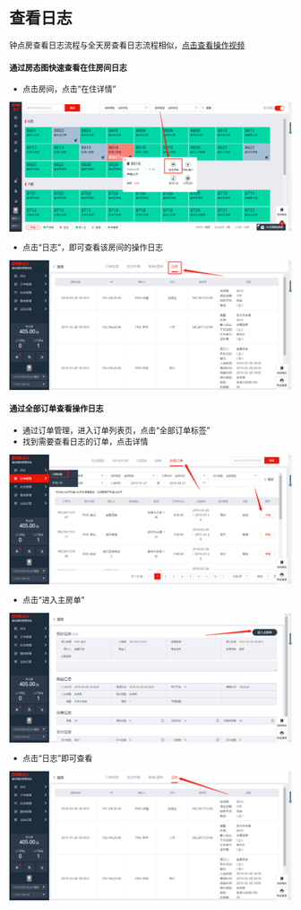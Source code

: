 # 查看日志

钟点房查看日志流程与全天房查看日志流程相似，[点击查看操作视频](http://crs-pms-vidio.oss-cn-beijing.aliyuncs.com/%E9%92%9F%E7%82%B9%E6%88%BF%E6%97%A5%E5%BF%97.mp4)

#### 通过房态图快速查看在住房间日志

* 点击房间，点击“在住详情”

![](../../.gitbook/assets/image%20%28333%29.png)

* 点击“日志”，即可查看该房间的操作日志

![](../../.gitbook/assets/image%20%28168%29.png)

#### 通过全部订单查看操作日志

* 通过订单管理，进入订单列表页，点击“全部订单标签”
* 找到需要查看日志的订单，点击详情

![](../../.gitbook/assets/image%20%28145%29.png)

* 点击“进入主房单”

![](../../.gitbook/assets/image%20%28550%29.png)

* 点击“日志”即可查看

![](../../.gitbook/assets/image%20%2892%29.png)

